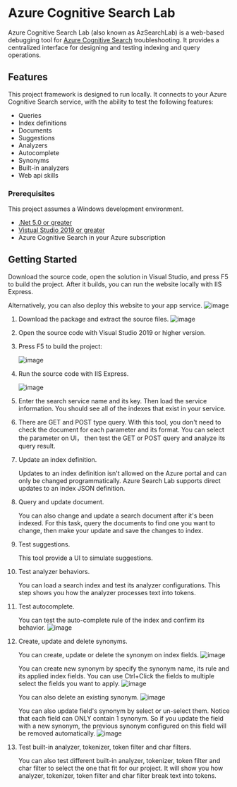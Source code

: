 # Azure Cognitive Search Lab

Azure Cognitive Search Lab (also known as AzSearchLab) is a web-based debugging tool for [Azure Cognitive Search](https://docs.microsoft.com/azure/search/search-what-is-azure-search) troubleshooting. It provides a centralized interface for designing and testing indexing and query operations. 

## Features

This project framework is designed to run locally. It connects to your Azure Cognitive Search service, with the ability to test the following features:

* Queries
* Index definitions
* Documents
* Suggestions 
* Analyzers
* Autocomplete 
* Synonyms 
* Built-in analyzers
* Web api skills

### Prerequisites

This project assumes a Windows development environment.

- [.Net 5.0 or greater](https://dotnet.microsoft.com/download/dotnet)
- [Vistual Studio 2019 or greater](https://visualstudio.microsoft.com/downloads/)
- Azure Cognitive Search in your Azure subscription

## Getting Started

Download the source code, open the solution in Visual Studio, and press F5 to build the project. After it builds, you can run the website locally with IIS Express. 

Alternatively, you can also deploy this website to your app service. 
  ![image](https://user-images.githubusercontent.com/39817657/185533251-562d37d8-7d1b-4574-98fa-b731ff10eefa.png)

1. Download the package and extract the source files. 
   ![image](https://user-images.githubusercontent.com/39817657/185562030-4cd4cc3c-d3fc-4c8b-b7db-587bc7371799.png)

2. Open the source code with Visual Studio 2019 or higher version. 

3. Press F5 to build the project:
 
   ![image](https://user-images.githubusercontent.com/39817657/185562237-c1c3a896-d171-42f2-8dcc-d611f7cb2fcd.png)

4. Run the source code with IIS Express. 

   ![image](https://user-images.githubusercontent.com/39817657/185562344-9561dc77-fbb6-4203-8c3f-ca0ed7eba981.png)

5. Enter the search service name and its key. Then load the service information. You should see all of the indexes that exist in your service.

6. There are GET and POST type query. With this tool, you don't need to check the document for each parameter and its format. You can select the parameter on UI， then test the GET or POST query and analyze its query result.

7. Update an index definition.

   Updates to an index definition isn't allowed on the Azure portal and can only be changed programmatically. Azure Search Lab supports direct updates to an index JSON definition.

8. Query and update document.

   You can also change and update a search document after it's been indexed. For this task, query the documents to find one you want to change, then make your update and save the changes to index.

9. Test suggestions.

   This tool provide a UI to simulate suggestions.

10. Test analyzer behaviors.

    You can load a search index and test its analyzer configurations. This step shows you how the analyzer processes text into tokens.

11. Test autocomplete.

    You can test the auto-complete rule of the index and confirm its behavior.
   ![image](https://user-images.githubusercontent.com/39817657/185873110-9ca0736d-0bc3-4793-956b-c2454fd2061d.png)

12. Create, update and delete synonyms.

    You can create, update or delete the synonym on index fields.
    ![image](https://user-images.githubusercontent.com/39817657/185873285-8120225f-f48d-4b0c-9383-07b2146088d8.png)

    You can create new synonym by specify the synonym name, its rule and its applied index fields. You can use Ctrl+Click the fields to multiple select the fields you want to apply.
    ![image](https://user-images.githubusercontent.com/39817657/185873411-cb021a9b-e663-4dd9-a1b2-1615c1c71ca0.png)

    You can also delete an existing synonym.
    ![image](https://user-images.githubusercontent.com/39817657/185873512-24c62554-d48f-4d92-8f0c-34f5329a4333.png)

    You can also update field's synonym by select or un-select them. Notice that each field can ONLY contain 1 synonym. So if you update the field with a new synonym, the previous synonym configured on this field will be removed automatically.
    ![image](https://user-images.githubusercontent.com/39817657/185873603-0d01be10-9b3b-4abe-8336-3d23a0955b09.png)

13. Test built-in analyzer, tokenizer, token filter and char filters.

    You can also test different built-in analyzer, tokenizer, token filter and char filter to select the one that fit for our project. It will show you how analyzer, tokenizer, token filter and char filter break text into tokens.
  
